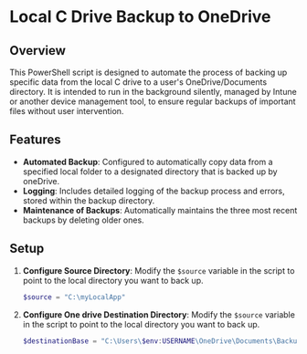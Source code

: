 # Local C Drive Backup to OneDrive

## Overview
This PowerShell script is designed to automate the process of backing up specific data from the local C drive to a user's OneDrive/Documents directory. It is intended to run in the background silently, managed by Intune or another device management tool, to ensure regular backups of important files without user intervention.

## Features
- **Automated Backup**: Configured to automatically copy data from a specified local folder to a designated directory that is backed up by oneDrive.
- **Logging**: Includes detailed logging of the backup process and errors, stored within the backup directory.
- **Maintenance of Backups**: Automatically maintains the three most recent backups by deleting older ones.


## Setup
1. **Configure Source Directory**: Modify the `$source` variable in the script to point to the local directory you want to back up.
   ```powershell
   $source = "C:\myLocalApp"
2. **Configure One drive Destination Directory**: Modify the `$source` variable in the script to point to the local directory you want to back up.
   ```powershell
   $destinationBase = "C:\Users\$env:USERNAME\OneDrive\Documents\Backups\$folderBackupName"  
   
